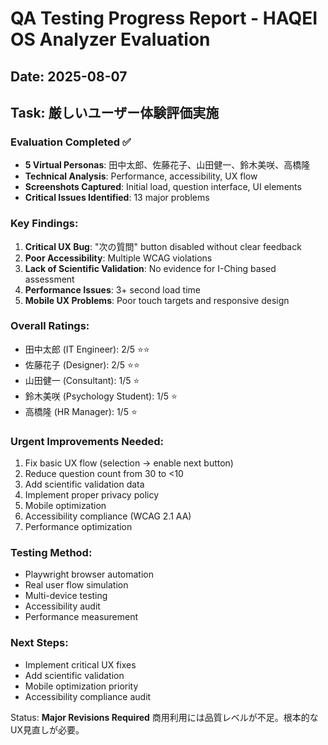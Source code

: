 # QA Testing Progress Report - HAQEI OS Analyzer Evaluation

## Date: 2025-08-07
## Task: 厳しいユーザー体験評価実施

### Evaluation Completed ✅
- **5 Virtual Personas**: 田中太郎、佐藤花子、山田健一、鈴木美咲、高橋隆
- **Technical Analysis**: Performance, accessibility, UX flow
- **Screenshots Captured**: Initial load, question interface, UI elements
- **Critical Issues Identified**: 13 major problems

### Key Findings:
1. **Critical UX Bug**: "次の質問" button disabled without clear feedback
2. **Poor Accessibility**: Multiple WCAG violations
3. **Lack of Scientific Validation**: No evidence for I-Ching based assessment
4. **Performance Issues**: 3+ second load time
5. **Mobile UX Problems**: Poor touch targets and responsive design

### Overall Ratings:
- 田中太郎 (IT Engineer): 2/5 ⭐⭐
- 佐藤花子 (Designer): 2/5 ⭐⭐
- 山田健一 (Consultant): 1/5 ⭐
- 鈴木美咲 (Psychology Student): 1/5 ⭐
- 高橋隆 (HR Manager): 1/5 ⭐

### Urgent Improvements Needed:
1. Fix basic UX flow (selection → enable next button)
2. Reduce question count from 30 to <10
3. Add scientific validation data
4. Implement proper privacy policy
5. Mobile optimization
6. Accessibility compliance (WCAG 2.1 AA)
7. Performance optimization

### Testing Method:
- Playwright browser automation
- Real user flow simulation
- Multi-device testing
- Accessibility audit
- Performance measurement

### Next Steps:
- Implement critical UX fixes
- Add scientific validation
- Mobile optimization priority
- Accessibility compliance audit

Status: **Major Revisions Required**
商用利用には品質レベルが不足。根本的なUX見直しが必要。